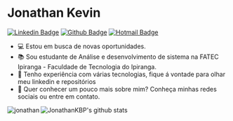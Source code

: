 # Jonathan Kevin 

[![Linkedin Badge](https://img.shields.io/badge/-Linkedin-0077B5?style=flat-square&logo=Linkedin&logoColor=white&link=https://https://www.linkedin.com/in/jonathan-kevin-barrence-20133a158/)](https://www.linkedin.com/in/jonathan-kevin-barrence-20133a158/) [![Github Badge](https://img.shields.io/badge/-Github-000?style=flat-square&logo=Github&logoColor=white&link=https://github.com/JonathanKBP)](https://github.com/JonathanKBP) [![Hotmail Badge](https://img.shields.io/badge/-Jonathan.kevinbp@hotmail.com-0078D4?style=flat-square&logo=Windows&logoColor=white&link=mailto:jonathan.kevinbp@hotmail.com)](mailto:jonathan.kevinbp@hotmail.com)
<br>
* 💻 Estou em busca de novas oportunidades.
* 📚 Sou estudante de Análise e desenvolvimento de sistema na FATEC Ipiranga - Faculdade de Tecnologia do Ipiranga.
* 🚀 Tenho experiência com várias tecnologias, fique á vontade para olhar meu linkedin e repositórios
* 💬 Quer conhecer um pouco mais sobre mim? Conheça minhas redes sociais ou entre em contato.

![JonathanKBP's github stats](https://github-readme-stats.vercel.app/api?username=JonathanKBP&show_icons=true&theme=dracula)
<img align="left" src="https://github-readme-stats.vercel.app/api/top-langs/?username=JonathanKBP&hide=html&theme=dracula" alt="jonathan" />
